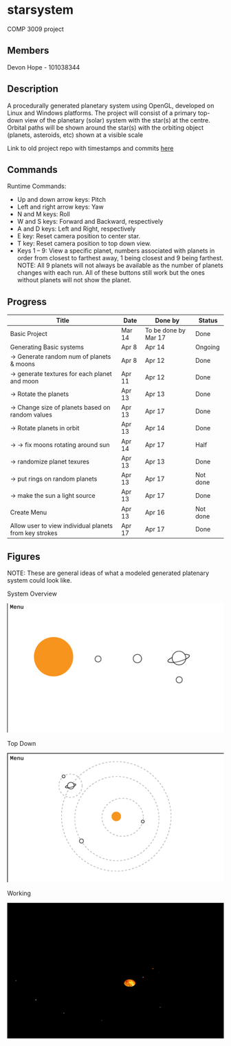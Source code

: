 # starsystem
COMP 3009 project

## Members

Devon Hope - 101038344

## Description

A procedurally generated planetary system using OpenGL, developed on Linux and Windows platforms. The project will consist of a primary top-down view of the planetary (solar) system with the star(s) at the centre. Orbital paths will be shown around the star(s) with the orbiting object (planets, asteroids, etc) shown at a visible scale

Link to old project repo with timestamps and commits [here](https://github.com/jagger27/starsystem)

## Commands

Runtime Commands:
- Up and down arrow keys: Pitch
- Left and right arrow keys: Yaw
- N and M keys: Roll
- W and S keys: Forward and Backward, respectively
- A and D keys: Left and Right, respectively
- E key: Reset camera position to center star.
- T key: Reset camera position to top down view.
- Keys 1 – 9: View a specific planet, numbers associated with planets in order from closest to farthest away, 1 being closest and 9 being farthest. NOTE: All 9 planets will not always be available as the number of planets changes with each run. All of these buttons still work but the ones without planets will not show the planet.


## Progress

| Title    	| Date   | Done by 		 | Status  |
| ------------- | ------ | --------------------- | ------- |
| Basic Project | Mar 14 | To be done by Mar 17  | Done |
| Generating Basic systems | Apr 8 | Apr 14 | Ongoing |
| -> Generate random num of planets & moons| Apr 8| Apr 12 | Done |
| -> generate textures for each planet and moon| Apr 11| Apr 12| Done |
| -> Rotate the planets | Apr 13 | Apr 13| Done |
| -> Change size of planets based on random values | Apr 13 | Apr 17 | Done |
| -> Rotate planets in orbit | Apr 13 | Apr 14 | Done |
| -> -> fix moons rotating around sun | Apr 14 | Apr 17| Half |
| -> randomize planet texures | Apr 13 | Apr 13 | Done |
| -> put rings on random planets | Apr 13 | Apr 17 | Not done |
| -> make the sun a light source | Apr 13 | Apr 17| Done |
| Create Menu | Apr 13| Apr 16| Not done |
| Allow user to view individual planets from key strokes| Apr 17 | Apr 17 | Done |

## Figures

NOTE: These are general ideas of what a modeled generated platenary system could look like.

System Overview

![figure 1](/figures/sys-overview.png)

Top Down

![figure 2](/figures/top-down.png)

Working

![figure 3](/figures/working_fig.PNG)
